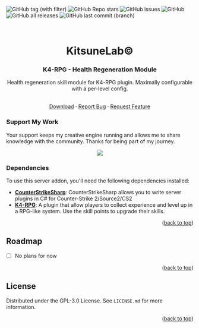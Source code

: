 <a name="readme-top"></a>

![GitHub tag (with filter)](https://img.shields.io/github/v/tag/K4ryuu/K4-RPG-HealthRegen?style=for-the-badge&label=Version)
![GitHub Repo stars](https://img.shields.io/github/stars/K4ryuu/K4-RPG-HealthRegen?style=for-the-badge)
![GitHub issues](https://img.shields.io/github/issues/K4ryuu/K4-RPG-HealthRegen?style=for-the-badge)
![GitHub](https://img.shields.io/github/license/K4ryuu/K4-RPG-HealthRegen?style=for-the-badge)
![GitHub all releases](https://img.shields.io/github/downloads/K4ryuu/K4-RPG-HealthRegen/total?style=for-the-badge)
![GitHub last commit (branch)](https://img.shields.io/github/last-commit/K4ryuu/K4-RPG-HealthRegen/dev?style=for-the-badge)

<!-- PROJECT LOGO -->
<br />
<div align="center">
  <h1 align="center">KitsuneLab©</h1>
  <h3 align="center">K4-RPG - Health Regeneration Module</h3>
  <a align="center">Health regeneration skill module for K4-RPG plugin. Maximally configurable with a per-level config.</a>

  <p align="center">
    <br />
    <a href="https://github.com/K4ryuu/K4-RPG-HealthRegen/releases">Download</a>
    ·
    <a href="https://github.com/K4ryuu/K4-RPG-HealthRegen/issues/new?assignees=KitsuneLab-Development&labels=bug&projects=&template=bug_report.md&title=%5BBUG%5D">Report Bug</a>
    ·
    <a href="https://github.com/K4ryuu/K4-RPG-HealthRegen/issues/new?assignees=KitsuneLab-Development&labels=enhancement&projects=&template=feature_request.md&title=%5BREQ%5D">Request Feature</a>
  </p>
</div>

### Support My Work

Your support keeps my creative engine running and allows me to share knowledge with the community. Thanks for being part of my journey.

<p align="center">
<a href="https://www.buymeacoffee.com/k4ryuu">
<img src="https://img.buymeacoffee.com/button-api/?text=Support Me&emoji=☕&slug=k4ryuu&button_colour=FF5F5F&font_colour=ffffff&font_family=Inter&outline_colour=000000&coffee_colour=FFDD00" />
</a>
</p>

<!-- ABOUT THE PROJECT -->

### Dependencies

To use this server addon, you'll need the following dependencies installed:

- [**CounterStrikeSharp**](https://github.com/roflmuffin/CounterStrikeSharp/releases): CounterStrikeSharp allows you to write server plugins in C# for Counter-Strike 2/Source2/CS2
- [**K4-RPG**](https://github.com/K4ryuu/K4-RPG): A plugin that allow players to collect experience and level up in a RPG-like system. Use the skill points to upgrade their skills.

<p align="right">(<a href="#readme-top">back to top</a>)</p>

<!-- ROADMAP -->

## Roadmap

- [ ] No plans for now

<p align="right">(<a href="#readme-top">back to top</a>)</p>

<!-- LICENSE -->

## License

Distributed under the GPL-3.0 License. See `LICENSE.md` for more information.

<p align="right">(<a href="#readme-top">back to top</a>)</p>
